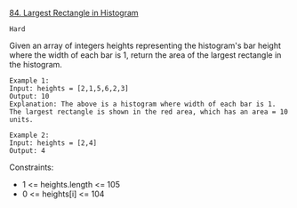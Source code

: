 [84. Largest Rectangle in Histogram](https://leetcode.com/problems/largest-rectangle-in-histogram/)

`Hard`

Given an array of integers heights representing the histogram's bar height where the width of each bar is 1, return the area of the largest rectangle in the histogram.

```
Example 1:
Input: heights = [2,1,5,6,2,3]
Output: 10
Explanation: The above is a histogram where width of each bar is 1.
The largest rectangle is shown in the red area, which has an area = 10 units.

Example 2:
Input: heights = [2,4]
Output: 4
```

Constraints:

- 1 <= heights.length <= 105
- 0 <= heights[i] <= 104